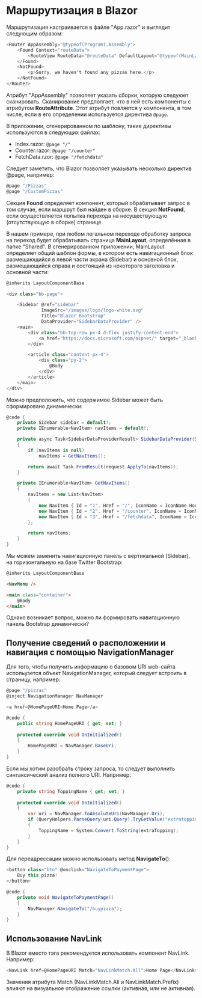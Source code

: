 # Маршрутизация в Blazor

Маршрутизация настраивается в файле "App.razor" и выглядит следующим образом:

```csharp
<Router AppAssembly="@typeof(Program).Assembly">
	<Found Context="routeData">
		<RouteView RouteData="@routeData" DefaultLayout="@typeof(MainLayout)" />
	</Found>
	<NotFound>
		<p>Sorry, we haven't found any pizzas here.</p>
	</NotFound>
</Router>
```

Атрибут "AppAssembly" позволяет указать сборки, которую следуюет сканировать. Сканирование предполгает, что в ней есть компоненты с атрибутом **RouteAttribute**. Этот атрибут повляется у компонента, в том числе, если в его определении используется директива `@page`.

В приложении, сгенерированном по шаблону, такие директивы используются в следующих файлах:

- Index.razor: `@page "/"`
- Counter.razor: `@page "/counter"`
- FetchData.rzor: `@page "/fetchdata"`

Следует заметить, что Blazor позволяет указывать несколько директив @page, например:

```csharp
@page "/Pizzas"
@page "/CustomPizzas"
```

Секция **Found** определяет компонент, который обрабатывает запрос в том случае, если маршрут был найден в сборке. В секция **NotFound**, если осуществляется попытка перехода на несуществующую (отсутствующую в сборке) странице.

В нашем примере, при любом легальном переходе обработку запроса на переход будет обрабатывать страница **MainLayout**, определённая в папке "Shared". В сгенерированном приложении, MainLayout определяет общий шаблон формы, в котором есть навигационный блок размещающийся в левой части экрана (Sidebar) и основной блок, размещающийся справа и состоящий из некоторого заголовка и основной части:

```csharp
@inherits LayoutComponentBase

<div class="bb-page">

    <Sidebar @ref="sidebar"
             ImageSrc="/images/logo/logo-white.svg"
             Title="Blazor Bootstrap"
             DataProvider="SidebarDataProvider" />
    <main>
        <div class="bb-top-row px-4 d-flex justify-content-end">
            <a href="https://docs.microsoft.com/aspnet/" target="_blank">About</a>
        </div>

        <article class="content px-4">
            <div class="py-2">
                @Body
            </div>
        </article>
    </main>
</div>
```

Можно предположить, что содержимое Sidebar может быть сформировано динамически:

```csharp
@code {
    private Sidebar sidebar = default!;
    private IEnumerable<NavItem> navItems = default!;

    private async Task<SidebarDataProviderResult> SidebarDataProvider(SidebarDataProviderRequest request)
    {
        if (navItems is null)
            navItems = GetNavItems();

        return await Task.FromResult(request.ApplyTo(navItems));
    }

    private IEnumerable<NavItem> GetNavItems()
    {
        navItems = new List<NavItem>
        {
            new NavItem { Id = "1", Href = "/", IconName = IconName.HouseDoorFill, Text = "Home", Match = NavLinkMatch.All},
            new NavItem { Id = "2", Href = "/counter", IconName = IconName.PlusSquareFill, Text = "Counter"},
            new NavItem { Id = "3", Href = "/fetchdata", IconName = IconName.Table, Text = "Fetch Data"},
        };

        return navItems;
    }
}
```

Мы можем заменить навигационную панель с вертикальной (Sidebar), на горизонтальную на базе Twitter Bootstrap:


```html
@inherits LayoutComponentBase

<NavMenu />

<main class="container">
    @Body
</main>
```

Однако возникает вопрос, можно ли формировать навигационную панель Bootstrap динамически?

## Получение сведений о расположении и навигация с помощью NavigationManager

Для того, чтобы получить информацию о базовом URI web-сайта испольузется объект NavigationManager, который следует встроить в страницу, например:

```csharp
@page "/pizzas"
@inject NavigationManager NavManager

<a href=@HomePageURI>Home Page</a>

@code {
	public string HomePageURI { get; set; }
	
	protected override void OnInitialized()
	{
		HomePageURI = NavManager.BaseUri;
	}
}
```

Если мы хотим разобрать строку запроса, то следует выполнить  синтаксический анализ полного URI. Например:

```csharp
@code {
	private string ToppingName { get; set; }
	
	protected override void OnInitialized()
	{
		var uri = NavManager.ToAbsoluteUri(NavManager.Uri);
		if (QueryHelpers.ParseQuery(uri.Query).TryGetValue("extratopping", out var extraTopping))
		{
			ToppingName = System.Convert.ToString(extraTopping);
		}
	}
}
```

Для переадрессации можно использовать метод **NavigateTo**():

```csharp
<button class="btn" @onclick="NavigateToPaymentPage">
	Buy this pizza!
</button>

@code {
	private void NavigateToPaymentPage()
	{
		NavManager.NavigateTo("/buypizza");
	}
}
```

## Использование NavLink

В Blazor вместо тэга <a> рекомендуется использовать компонент NavLink. Например:

```csharp
<NavLink href=@HomePageURI Match="NavLinkMatch.All">Home Page</NavLink>
```

Значения атрибута Match (NavLinkMatch.All и NavLinkMatch.Prefix) влияют на визуальное отображение ссылки (активная, или не активная).
